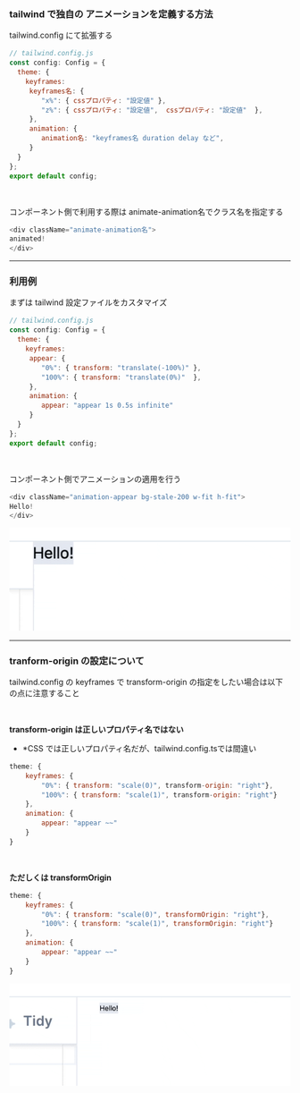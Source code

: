 ### tailwind で独自の アニメーションを定義する方法

tailwind.config にて拡張する

```js
// tailwind.config.js
const config: Config = {
  theme: {
    keyframes:
     keyframes名: {
        "x%": { cssプロパティ: "設定値" },
        "z%": { cssプロパティ: "設定値",  cssプロパティ: "設定値"  },
     },
     animation: {
        animation名: "keyframes名 duration delay など",
     }
  }
};
export default config;
```

<br>

コンポーネント側で利用する際は animate-animation名でクラス名を指定する

```js
<div className="animate-animation名">
animated!
</div>
```

---

### 利用例
まずは tailwind 設定ファイルをカスタマイズ

```js
// tailwind.config.js
const config: Config = {
  theme: {
    keyframes:
     appear: {
        "0%": { transform: "translate(-100%)" },
        "100%": { transform: "translate(0%)"  },
     },
     animation: {
        appear: "appear 1s 0.5s infinite"
     }
  }
};
export default config;
```

<br>

コンポーネント側でアニメーションの適用を行う

```js
<div className="animation-appear bg-stale-200 w-fit h-fit">
Hello!
</div>
```

<img src="./img/animation_1.gif" />

---

### tranform-origin の設定について

tailwind.config の keyframes で transform-origin の指定をしたい場合は以下の点に注意すること

<br>

**transform-origin は正しいプロパティ名ではない**

- \*CSS では正しいプロパティ名だが、tailwind.config.tsでは間違い

```js
theme: {
    keyframes: {
        "0%": { transform: "scale(0)", transform-origin: "right"},
        "100%": { transform: "scale(1)", transform-origin: "right"}
    },
    animation: {
        appear: "appear ~~"
    }
}
```

<br>

**ただしくは transformOrigin**

```js
theme: {
    keyframes: {
        "0%": { transform: "scale(0)", transformOrigin: "right"},
        "100%": { transform: "scale(1)", transformOrigin: "right"}
    },
    animation: {
        appear: "appear ~~"
    }
}
```

<img src="./img/animation_2.gif" />